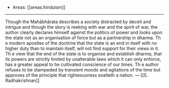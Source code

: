
- Areas: [[areas.hinduism]]

---

Though the Mahābhārata describes a society distracted by deceit and intrigue and though the story is reeking with war and the spirit of war, the author clearly declares himself against the politics of power and looks upon the state not as an organisation of force but as a partnership in dharma. Th e modern apostles of the doctrine that the state is an end in itself with no higher duty than to maintain itself, will not find support for their views in it. Th e view that the end of the state is to organise and establish dharma, that its powers are strictly limited by unalterable laws which it can only enforce, has a greater appeal to he cultivated conscience of our times. Th e author refuses to be stampeded by transient moods and agitations of the time but approves of the principle that righteousness exalteth a nation. — [[S. Radhakrishnan]]

